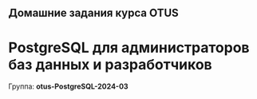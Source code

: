 ## Домашние задания курса OTUS
# PostgreSQL для администраторов баз данных и разработчиков
 Группа: **otus-PostgreSQL-2024-03**
